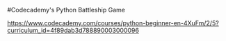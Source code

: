 #Codecademy's Python Battleship Game

https://www.codecademy.com/courses/python-beginner-en-4XuFm/2/5?curriculum_id=4f89dab3d788890003000096